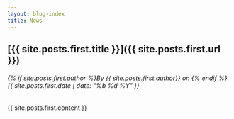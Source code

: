 ```yaml
---
layout: blog-index
title: News
---
```


## [{{ site.posts.first.title }}]({{ site.posts.first.url }})
###### {% if site.posts.first.author %}By {{ site.posts.first.author}} on {% endif %}{{ site.posts.first.date | date: "%b %d %Y" }}
{{ site.posts.first.content }}
